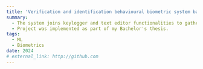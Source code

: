 ```yaml
---
title: 'Verification and identification behavioural biometric system based on typing errors in English in Python.'
summary: 
  - The system joins keylogger and text editor functionalities to gather data. Features describing each user are extracted using natural language processing techniques and metrics
  - Project was implemented as part of my Bachelor's thesis.
tags:
  - ML
  - Biometrics
date: 2024
# external_link: http://github.com
---
```

